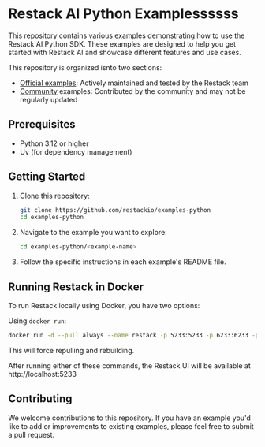 # Restack AI Python Examplessssss

This repository contains various examples demonstrating how to use the Restack AI Python SDK. These examples are designed to help you get started with Restack AI and showcase different features and use cases.

This repository is organized isnto two sections:

- [Official examples](/): Actively maintained and tested by the Restack team
- [Community](/community) examples: Contributed by the community and may not be regularly updated

## Prerequisites

- Python 3.12 or higher
- Uv (for dependency management)

## Getting Started

1. Clone this repository:

   ```bash
   git clone https://github.com/restackio/examples-python
   cd examples-python
   ```

2. Navigate to the example you want to explore:

   ```bash
   cd examples-python/<example-name>
   ```

3. Follow the specific instructions in each example's README file.

## Running Restack in Docker

To run Restack locally using Docker, you have two options:

Using `docker run`:

```bash
docker run -d --pull always --name restack -p 5233:5233 -p 6233:6233 -p 7233:7233 -p 9233:9233 ghcr.io/restackio/restack:main
```

This will force repulling and rebuilding.

After running either of these commands, the Restack UI will be available at http://localhost:5233

## Contributing

We welcome contributions to this repository. If you have an example you'd like to add or improvements to existing examples, please feel free to submit a pull request.
